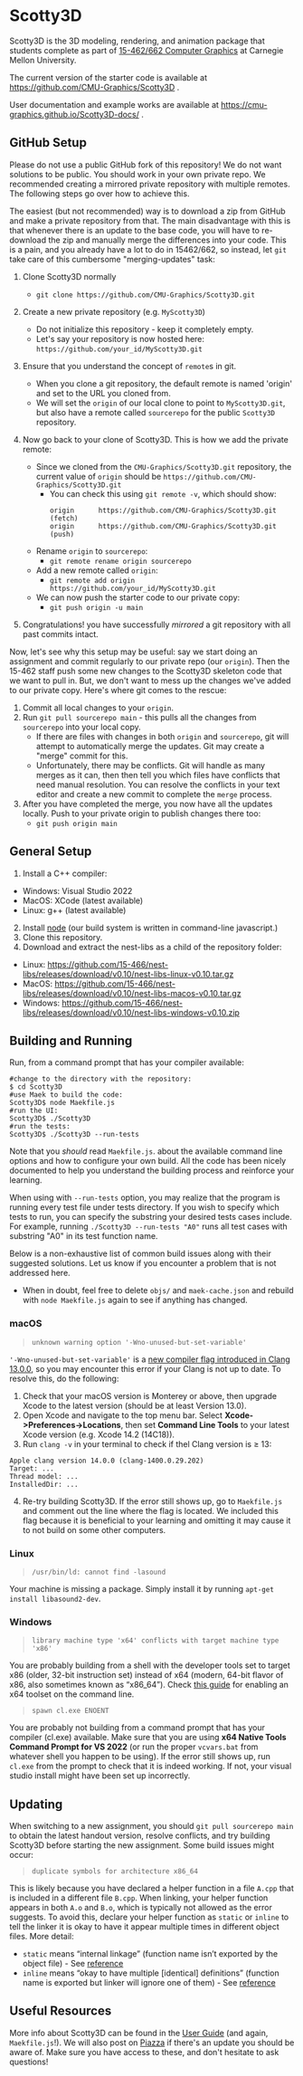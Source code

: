 # Scotty3D

Scotty3D is the 3D modeling, rendering, and animation package that students complete as part of [15-462/662 Computer Graphics](http://15462.courses.cs.cmu.edu) at Carnegie Mellon University.

The current version of the starter code is available at https://github.com/CMU-Graphics/Scotty3D .

User documentation and example works are available at https://cmu-graphics.github.io/Scotty3D-docs/ .


## GitHub Setup

Please do not use a public GitHub fork of this repository! We do not want solutions to be public. You should work in your own private repo.
We recommended creating a mirrored private repository with multiple remotes. The following steps go over how to achieve this.

The easiest (but not recommended) way is to download a zip from GitHub and make a private repository from that. The main disadvantage with this is that whenever there is an update to the base code, you will have to re-download the zip and manually merge the differences into your code. This is a pain, and you already have a lot to do in 15462/662, so instead, let `git` take care of this cumbersome "merging-updates" task:

1. Clone Scotty3D normally
    - `git clone https://github.com/CMU-Graphics/Scotty3D.git`

2. Create a new private repository (e.g. `MyScotty3D`)
    - Do not initialize this repository - keep it completely empty.
    - Let's say your repository is now hosted here: `https://github.com/your_id/MyScotty3D.git`

3. Ensure that you understand the concept of `remote`s in git.
    - When you clone a git repository, the default remote is named 'origin' and set to the URL you cloned from.
    - We will set the `origin` of our local clone to point to `MyScotty3D.git`, but also have a remote called `sourcerepo` for the public `Scotty3D` repository.

4. Now go back to your clone of Scotty3D. This is how we add the private remote:
    - Since we cloned from the `CMU-Graphics/Scotty3D.git` repository, the current value of `origin` should be `https://github.com/CMU-Graphics/Scotty3D.git`
        - You can check this using `git remote -v`, which should show:
            ```
            origin      https://github.com/CMU-Graphics/Scotty3D.git (fetch)
            origin      https://github.com/CMU-Graphics/Scotty3D.git (push)
            ```
    - Rename `origin` to `sourcerepo`:
        - `git remote rename origin sourcerepo`
    - Add a new remote called `origin`:
        - `git remote add origin https://github.com/your_id/MyScotty3D.git`
    - We can now push the starter code to our private copy:
        - `git push origin -u main`

5. Congratulations! you have successfully _mirrored_ a git repository with all past commits intact. 

Now, let's see why this setup may be useful: say we start doing an assignment and commit regularly to our private repo (our `origin`). Then the 15-462 staff push some new changes to the Scotty3D skeleton code that we want to pull in. But, we don't want to mess up the changes we've added to our private copy. Here's where git comes to the rescue:

1. Commit all local changes to your `origin`.
2. Run `git pull sourcerepo main` - this pulls all the changes from `sourcerepo` into your local copy.
    - If there are files with changes in both `origin` and `sourcerepo`, git will attempt to automatically merge the updates. Git may create a "merge" commit for this.
    - Unfortunately, there may be conflicts. Git will handle as many merges as it can, then then tell you which files have conflicts that need manual resolution. You can resolve the conflicts in your text editor and create a new commit to complete the `merge` process.
3. After you have completed the merge, you now have all the updates locally. Push to your private origin to publish changes there too:
    - `git push origin main`


## General Setup

1. Install a C++ compiler:
  - Windows: Visual Studio 2022
  - MacOS: XCode (latest available)
  - Linux: g++ (latest available)
2. Install [node](https://nodejs.org) (our build system is written in command-line javascript.)
3. Clone this repository.
4. Download and extract the nest-libs as a child of the repository folder:
  - Linux: https://github.com/15-466/nest-libs/releases/download/v0.10/nest-libs-linux-v0.10.tar.gz
  - MacOS: https://github.com/15-466/nest-libs/releases/download/v0.10/nest-libs-macos-v0.10.tar.gz
  - Windows: https://github.com/15-466/nest-libs/releases/download/v0.10/nest-libs-windows-v0.10.zip


## Building and Running

Run, from a command prompt that has your compiler available:
```
#change to the directory with the repository:
$ cd Scotty3D
#use Maek to build the code:
Scotty3D$ node Maekfile.js
#run the UI:
Scotty3D$ ./Scotty3D
#run the tests:
Scotty3D$ ./Scotty3D --run-tests
```
Note that you _should_ read `Maekfile.js`. about the available command line options and how to configure your own build. All the code has been nicely documented to help you understand the building process and reinforce your learning.

When using with `--run-tests` option, you may realize that the program is running every test file under tests directory. If you wish to specify which tests to run, you can specify the substring your desired tests cases include. For example, running `./Scotty3D --run-tests "A0"` runs all test cases with substring "A0" in its test function name.

Below is a non-exhaustive list of common build issues along with their suggested solutions. Let us know if you encounter a problem that is not addressed here.

- When in doubt, feel free to delete `objs/` and `maek-cache.json` and rebuild with `node Maekfile.js` again to see if anything has changed.

### macOS
> `unknown warning option '-Wno-unused-but-set-variable'`

`'-Wno-unused-but-set-variable'` is a [new compiler flag introduced in Clang 13.0.0](https://releases.llvm.org/13.0.0/tools/clang/docs/ReleaseNotes.html#new-compiler-flags), so you may encounter this error if your Clang is not up to date. To resolve this, do the following:

1. Check that your macOS version is Monterey or above, then upgrade Xcode to the latest version (should be at least Version 13.0).
2. Open Xcode and navigate to the top menu bar. Select **Xcode->Preferences->Locations**, then set **Command Line Tools** to your latest Xcode version (e.g. Xcode 14.2 (14C18)). 
3. Run `clang -v` in your terminal to check if thel Clang version is $\ge$ 13:
```
Apple clang version 14.0.0 (clang-1400.0.29.202)
Target: ...
Thread model: ...
InstalledDir: ...
```
4. Re-try building Scotty3D. If the error still shows up, go to `Maekfile.js` and comment out the line where the flag is located. We included this flag because it is beneficial to your learning and omitting it may cause it to not build on some other computers.

### Linux
> `/usr/bin/ld: cannot find -lasound`

Your machine is missing a package. Simply install it by running `apt-get install libasound2-dev`.

### Windows
> `library machine type 'x64' conflicts with target machine type 'x86'`

You are probably building from a shell with the developer tools set to target x86 (older, 32-bit instruction set) instead of x64 (modern, 64-bit flavor of x86, also sometimes known as “x86_64”). Check [this guide](https://learn.microsoft.com/en-us/cpp/build/how-to-enable-a-64-bit-visual-cpp-toolset-on-the-command-line?view=msvc-170) for enabling an x64 toolset on the command line.

> `spawn cl.exe ENOENT`

You are probably not building from a command prompt that has your compiler (cl.exe) available. Make sure that you are using **x64 Native Tools Command Prompt for VS 2022** (or run the proper `vcvars.bat` from whatever shell you happen to be using). If the error still shows up, run `cl.exe` from the prompt to check that it is indeed working. If not, your visual studio install might have been set up incorrectly.

## Updating
When switching to a new assignment, you should `git pull sourcerepo main` to obtain the latest handout version, resolve conflicts, and try building Scotty3D before starting the new assignment. Some build issues might occur:

> `duplicate symbols for architecture x86_64`

This is likely because you have declared a helper function in a file `A.cpp` that is included in a different file `B.cpp`. When linking, your helper function appears in both `A.o` and `B.o`, which is typically not allowed as the error suggests. To avoid this, declare your helper function as `static` or `inline` to tell the linker it is okay to have it appear multiple times in different object files. More detail:

* `static` means “internal linkage” (function name isn’t exported by the object file) - See [reference](https://en.cppreference.com/w/cpp/language/storage_duration)
* `inline` means “okay to have multiple [identical] definitions” (function name is exported but linker will ignore one of them) - See [reference](https://en.cppreference.com/w/cpp/language/inline)

## Useful Resources
More info about Scotty3D can be found in the [User Guide](https://cmu-graphics.github.io/Scotty3D-docs/guide/) (and again, `Maekfile.js`!). We will also post on [Piazza](https://piazza.com/class/l7euxsj4kf4ht/) if there's an update you should be aware of. Make sure you have access to these, and don't hesitate to ask questions!

